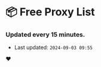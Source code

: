 # :package: Free Proxy List
### Updated every 15 minutes.

- Last updated: `2024-09-03 09:55`

:heart:
